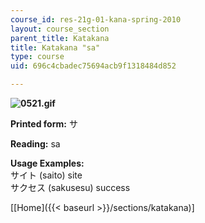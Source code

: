 ```yaml
---
course_id: res-21g-01-kana-spring-2010
layout: course_section
parent_title: Katakana
title: Katakana "sa"
type: course
uid: 696c4cbadec75694acb9f1318484d852

---
```


**![0521.gif](/coursemedia/res-21g-01-kana-spring-2010/2aa22b2e711eeb8364a149d482886cdd_0521.gif)**

**Printed form:** サ

**Reading:** sa

**Usage Examples:**  
サイト (saito) site  
サクセス (sakusesu) success

\[[Home]({{< baseurl >}}/sections/katakana)\]